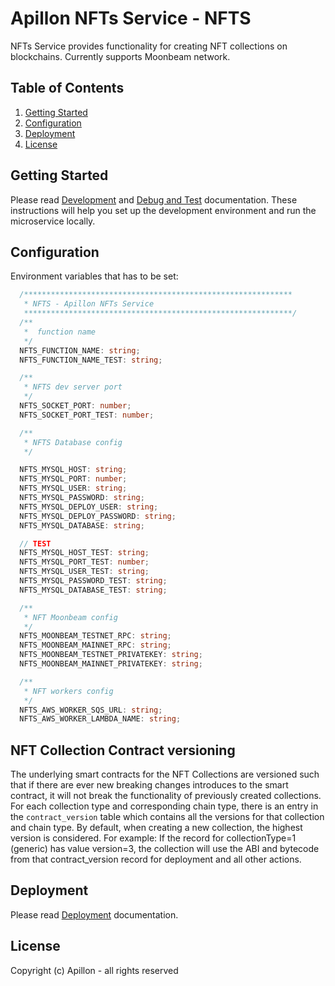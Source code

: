 # Apillon NFTs Service - NFTS

NFTs Service provides functionality for creating NFT collections on blockchains. Currently supports Moonbeam network.

## Table of Contents

1. [Getting Started](#getting-started)
2. [Configuration](#configuration)
3. [Deployment](#deployment)
4. [License](#license)

## Getting Started

Please read [Development](../../docs/development.md) and [Debug and Test](../../docs/debug-and-test.md) documentation. These instructions will help you set up the development environment and run the microservice locally.

## Configuration

Environment variables that has to be set:

```ts
  /************************************************************
   * NFTS - Apillon NFTs Service
   ************************************************************/
  /**
   *  function name
   */
  NFTS_FUNCTION_NAME: string;
  NFTS_FUNCTION_NAME_TEST: string;

  /**
   * NFTS dev server port
   */
  NFTS_SOCKET_PORT: number;
  NFTS_SOCKET_PORT_TEST: number;

  /**
   * NFTS Database config
   */

  NFTS_MYSQL_HOST: string;
  NFTS_MYSQL_PORT: number;
  NFTS_MYSQL_USER: string;
  NFTS_MYSQL_PASSWORD: string;
  NFTS_MYSQL_DEPLOY_USER: string;
  NFTS_MYSQL_DEPLOY_PASSWORD: string;
  NFTS_MYSQL_DATABASE: string;

  // TEST
  NFTS_MYSQL_HOST_TEST: string;
  NFTS_MYSQL_PORT_TEST: number;
  NFTS_MYSQL_USER_TEST: string;
  NFTS_MYSQL_PASSWORD_TEST: string;
  NFTS_MYSQL_DATABASE_TEST: string;

  /**
   * NFT Moonbeam config
   */
  NFTS_MOONBEAM_TESTNET_RPC: string;
  NFTS_MOONBEAM_MAINNET_RPC: string;
  NFTS_MOONBEAM_TESTNET_PRIVATEKEY: string;
  NFTS_MOONBEAM_MAINNET_PRIVATEKEY: string;

  /**
   * NFT workers config
   */
  NFTS_AWS_WORKER_SQS_URL: string;
  NFTS_AWS_WORKER_LAMBDA_NAME: string;
```

## NFT Collection Contract versioning
The underlying smart contracts for the NFT Collections are versioned such that if there are ever new breaking changes introduces to the smart contract, it will not break the functionality of previously created collections.
For each collection type and corresponding chain type, there is an entry in the `contract_version` table which contains all the versions for that collection and chain type. By default, when creating a new collection, the highest version is considered. For example: If the record for collectionType=1 (generic) has value version=3, the collection will use the ABI and bytecode from that contract_version record for deployment and all other actions.

## Deployment

Please read [Deployment](../../docs/deployment.md) documentation.

## License

Copyright (c) Apillon - all rights reserved
